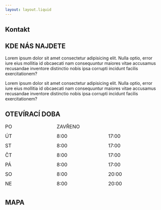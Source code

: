 ```yaml
---
layout: layout.liquid
---
```


<style>
.parent {
    display: grid;
    align-content: center;
    grid-template-columns: repeat(3, minmax(130px, 1fr));
    grid-template-rows: repeat(7, 30px);
    grid-column-gap: 0px;
    grid-row-gap: 1px;
    font-size: 16px;
}

.div1 { grid-area: 1 / 1 / 2 / 2; }
.div2 { grid-area: 2 / 1 / 3 / 2; }
.div3 { grid-area: 3 / 1 / 4 / 2; }
.div4 { grid-area: 4 / 1 / 5 / 2; }
.div5 { grid-area: 5 / 1 / 6 / 2; }
.div6 { grid-area: 6 / 1 / 7 / 2; }
.div7 { grid-area: 7 / 1 / 8 / 2; }
.div8 { grid-area: 1 / 2 / 2 / 4; }
.div9 { grid-area: 2 / 2 / 3 / 3; }
.div10 { grid-area: 2 / 3 / 3 / 4; }
.div11 { grid-area: 3 / 2 / 4 / 3; }
.div12 { grid-area: 3 / 3 / 4 / 4; }
.div13 { grid-area: 4 / 2 / 5 / 3; }
.div14 { grid-area: 4 / 3 / 5 / 4; }
.div15 { grid-area: 5 / 2 / 6 / 3; }
.div16 { grid-area: 5 / 3 / 6 / 4; }
.div17 { grid-area: 6 / 2 / 7 / 3; }
.div18 { grid-area: 6 / 3 / 7 / 4; }
.div19 { grid-area: 7 / 2 / 8 / 3; }
.div20 { grid-area: 7 / 3 / 8 / 4; }
</style>

<section class="ginger-cat between">
    <div class="container">
        <div class="global-headline">
            <div class="animate-top">
                <h2 class="sub-headline">
                    <span class="first-letter">K</span>ontakt
                </h2>
            </div>
</section>
<!-- HLEDAJI DOMOV - KONEC -->

<section class="cat-section">
    <div class="container">
            <div class="description animate-right">
                <div class="global-headline">
                    <h1 class="headline headline-dark">KDE NÁS NAJDETE</h1>
                    <div class="asterisk"><i class="fas fa-askerisk"></i></div>
                </div>
                <p>Lorem ipsum dolor sit amet consectetur adipisicing elit. Nulla optio, error iure eius mollitia id
                    obcaecati nam consequuntur maiores vitae accusamus recusandae inventore distinctio nobis ipsa 
                    corrupti incidunt facilis exercitationem?
                </p>
                <p>Lorem ipsum dolor sit amet consectetur adipisicing elit. Nulla optio, error iure eius mollitia id
                    obcaecati nam consequuntur maiores vitae accusamus recusandae inventore distinctio nobis ipsa 
                    corrupti incidunt facilis exercitationem?
                </p>
                <div class="global-headline">
                    <h1 class="headline headline-dark">OTEVÍRACÍ DOBA</h1>
                    <div class="asterisk"><i class="fas fa-askerisk"></i></div>
                </div>
                <div class="center">
                <div class="parent">
<div class="div1 center bold"> PO</div>
<div class="div2 center bold"> ÚT</div>
<div class="div3 center bold"> ST</div>
<div class="div4 center bold"> ČT</div>
<div class="div5 center bold"> PÁ</div>
<div class="div6 center bold"> SO</div>
<div class="div7 center bold"> NE</div>
<div class="div8 center">ZAVŘENO</div>
<div class="div9 center"> 8:00</div>
<div class="div10 center"> 17:00</div>
<div class="div11 center"> 8:00</div>
<div class="div12 center"> 17:00</div>
<div class="div13 center"> 8:00</div>
<div class="div14 center"> 17:00</div>
<div class="div15 center"> 8:00</div>
<div class="div16 center"> 17:00</div>
<div class="div17 center"> 8:00</div>
<div class="div18 center"> 20:00</div>
<div class="div19 center"> 8:00</div>
<div class="div20 center"> 20:00</div>
</div>
                </div>               
            </div>
                <div class="global-headline">
                    <h1 class="headline headline-dark">MAPA</h1>
                    <div class="asterisk"><i class="fas fa-askerisk"></i></div>
                </div>
                <div class="center"><div id="mapid" style="width: 600px; height: 400px;"></div></div>
<script>
	var mymap = L.map('mapid').setView([49.3012225, 17.3864669], 16);
	L.tileLayer('https://api.mapbox.com/styles/v1/{id}/tiles/{z}/{x}/{y}?access_token=pk.eyJ1IjoibWFwYm94IiwiYSI6ImNpejY4NXVycTA2emYycXBndHRqcmZ3N3gifQ.rJcFIG214AriISLbB6B5aw', {
		maxZoom: 18,
		attribution: 'Map data &copy; <a href="https://www.openstreetmap.org/copyright">OpenStreetMap</a> contributors, ' +
			'Imagery © <a href="https://www.mapbox.com/">Mapbox</a>',
		id: 'mapbox/streets-v11',
		tileSize: 512,
		zoomOffset: -1
	}).addTo(mymap);
    let catIcon = L.icon({
    iconUrl: '/images/icon.png',
    iconSize:     [57, 90], // size of the icon
    iconAnchor:   [22, 94], // point of the icon which will correspond to marker's location
    popupAnchor:  [-3, -76]}) // point from which the popup should open relative to the iconAnchor
	L.marker([49.3012225, 17.3864669], {icon: catIcon}).addTo(mymap)
		.bindPopup("<b>Kočičí kavárna</b><br />Kitt&Café").openPopup();
	L.polygon([
		[51.509, -0.08],
		[51.503, -0.06],
		[51.51, -0.047]
	]).addTo(mymap).bindPopup("I am a polygon.");
    var popup = L.popup();
	function onMapClick(e) {
		popup
			.setLatLng(e.latlng)
			.setContent("You clicked the map at " + e.latlng.toString())
			.openOn(mymap);
	}
	mymap.on('click', onMapClick);
</script>
        </div>
    </div>
</section>
